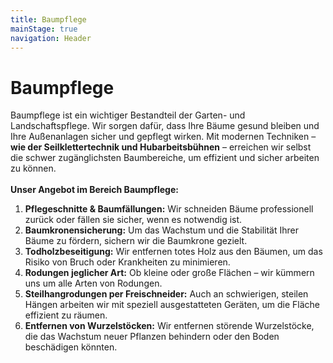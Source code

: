 ```yaml
---
title: Baumpflege
mainStage: true
navigation: Header
---
```


# Baumpflege

Baumpflege ist ein wichtiger Bestandteil der Garten- und Landschaftspflege.
Wir sorgen dafür, dass Ihre Bäume gesund bleiben und Ihre Außenanlagen sicher und gepflegt wirken. Mit modernen
Techniken – **wie der Seilklettertechnik und Hubarbeitsbühnen** – erreichen wir selbst die schwer zugänglichsten
Baumbereiche, um effizient und sicher arbeiten zu können.\
\
**Unser Angebot im Bereich Baumpflege:**

1. **Pflegeschnitte & Baumfällungen:** Wir schneiden Bäume professionell zurück oder fällen sie sicher, wenn es
   notwendig
   ist.
2. **Baumkronensicherung:** Um das Wachstum und die Stabilität Ihrer Bäume zu fördern, sichern wir die Baumkrone
   gezielt.
3. **Todholzbeseitigung:** Wir entfernen totes Holz aus den Bäumen, um das Risiko von Bruch oder Krankheiten zu
   minimieren.
4. **Rodungen jeglicher Art:** Ob kleine oder große Flächen – wir kümmern uns um alle Arten von Rodungen.
5. **Steilhangrodungen per Freischneider:** Auch an schwierigen, steilen Hängen arbeiten wir mit speziell ausgestatteten
   Geräten, um die Fläche effizient zu räumen.
6. **Entfernen von Wurzelstöcken:** Wir entfernen störende Wurzelstöcke, die das Wachstum neuer Pflanzen behindern oder
   den
   Boden beschädigen könnten.
